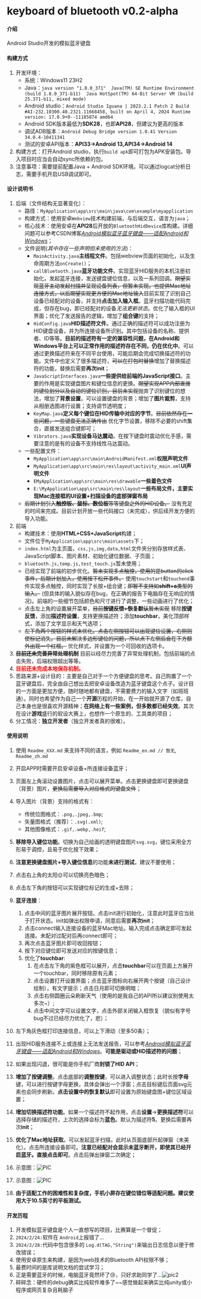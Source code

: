 # keyboard of bluetooth v0.2-alpha

#### 介绍

Android Studio开发的模拟蓝牙键盘

#### 构建方式
1. 开发环境：
   - 系统：Windows11 23H2
   - Java：`java version "1.8.0_371"  Java(TM) SE Runtime Environment (build 1.8.0_371-b11)  Java HotSpot(TM) 64-Bit Server VM (build 25.371-b11, mixed mode)`
   - Android studio：```Android Studio Iguana | 2023.2.1 Patch 2
Build #AI-232.10300.40.2321.11668458, built on April 4, 2024
Runtime version: 17.0.9+0--11185874 amd64```
   - Android SDK版本最低为**SDK28**，也即**API28**，但建议为更高的版本
   - 调试ADB版本：`Android Debug Bridge version 1.0.41
Version 34.0.4-10411341`
   - 测试的安卓API版本：**API33->Android 13,API34->Android 14**
2. 构建方式：打开Android studio，执行`build apk`即可打包为APK安装包。导入项目时应当会自动sync所依赖的包。
3. 注意事项：需要提前配置Java + Android SDK环境。可以通过logcat分析日志，需要手机开启USB调试即可。


#### 设计说明书
1. 后端（文件结构无显著变化）：
   - 路径：`MyApplication\app\src\main\java\com\example\myapplication`
   - 构建方式：使用安卓`Webview`技术构建前端，与后端交互，语言为`java`；
   - 核心技术：使用安卓在**API28**后开放的`BluetoothHidDevice`库构建。详细问题可以参考CSDN博客<a href="https://blog.csdn.net/FengyunTHU/article/details/136437262#comments_31500696">*Android模拟蓝牙蓝牙键盘——适配Android和Windows*</a>；
   - 文件说明(*其中存在一些声明但未使用的方法*)：
      - `MainActivity.java`**主线程文件**。包括webview页面的初始化，以及生命周期方法`onCreate()`；
      - `callBluetooth.java`**蓝牙功能文件**。实现蓝牙HID服务的本机注册初始化，发起蓝牙连接，发送键盘键位信息，以及一系列回调。~~期望实现蓝牙主动发起扫描并呈现设备列表，但暂未实现。也提供Mac地址连接方式，以后期望实现更方便的Mac地址输入~~目前实现了识别自己设备已经配对的设备，并支持**点击加入输入框**。蓝牙扫描功能代码完成，但存在bug，即已经配对的设备*无法更新状态*。优化了输入框的UI界面；优化了发送报告的逻辑，增加了**组合键**的支持；
      - `HidConfig.java`**HID描述符文件**。通过正确的描述符可以成功注册为HID键盘设备，并为所连接设备所识别。其中包括设备的名称、提供者、ID等等。**目前的描述符有一定的兼容性问题，在Android和Windows平台上可以正常作用的描述符存在不同，仍在优化中**。可以通过更换描述符来在不同平台使用，可能后期会完成切换描述符的功能。文件中也定义了很多描述符，~~可以在打包时替换~~增加了替换描述符的功能，替换后需要**再次init**；
      - `JavaScriptInterfaces.java`**一些提供给前端的JavaScript接口**。主要的作用是实现键盘图片和键位信息的更换。~~期望实现APP内部直接的键位划分以及自动的键位识别，目前未实现~~抛弃了识别键位的想法，增加了**背景设置**，可以设置键盘的背景；增加了**图片裁剪**，支持从相册选图进行设置；支持调节透明度；
      - `KeyMap.java`**定义每个键位在HID传输中对应的字节**。~~目前依然存在一些问题，一些键盘无法正确传出~~ 优化字节设置，移除不必要的shift集合，直接发送组合键即可；
      - `Vibrators.java`**实现设备马达震动**。在按下键盘时震动优化手感，需要注意的是有的设备不支持线性马达震动。
   - 一些配置文件：
      - `MyApplication\app\src\main\AndroidManifest.xml`**权限声明文件**
      - `MyApplication\app\src\main\res\layout\activity_main.xml`**UI声明文件**
      - `EMyApplication\app\src\main\res\drawable`**一些着色文件**
      - `E:\MyApplication\app\src\main\res\layout`**一些布局文件，主要实现Mac连接框的UI设置+扫描设备的底部弹窗布局**
   - ~~后期计划引入**触控板、鼠标、数位板**等等键盘之外的HID设备。~~ 没有充足的时间来完成。目前计划开放一些代码接口（未完成），供后续开发方便的导入功能。
2. 前端
   - 构建技术：使用**HTML+CSS+JavaScript**构建；
   - 文件位于`MyApplication\app\src\main\assets`下；
   - `index.html`为主页面，`css,js,img,data,html`文件夹分别存放样式表、JavaScript脚本、图片素材、初始化键位数据、子页面；
   - `bluetooth.js,temp.js,test_touch.js`暂未使用；
   - 已经实现了前端的初步优化。~~暂未实现多点触控，使用的是button的click事件，后期计划加入，使用按下松开事件。~~ 使用`touchstart`和`touchend`事件实现多点触控，同时实现了长按+组合键；~~即暂不支持如**shift+a**类型的输入。~~ (但具体的输入貌似存在bug，在正确的报告下电脑存在无响应的情况)。前端的一些细节包括颜色和尺寸进行了调整，一些动画进行了优化；
   - 点击左上角的设置展开菜单，~~目前**按键反馈+恢复默认**暂未实现~~ 移除**按键反馈**，添加**描述符设置**，支持更换描述符；添加**touchbar**，美化顶部样式，添加了文字显示和天气选项；
   - ~~左下角两个按钮的样式未优化。点击左侧按钮可以出现键位设置，右侧则使标记消失。目前未解决多边形键位的问题，所以点下左侧后会在下方额外出现一个红框。~~ 优化样式，并设置为一个可回收的选项卡。
3. ~~**目前还未完善异常处理机制**~~ 目前以经尽力完善了异常处理机制，包括前端的点击失败，后端权限超出等等。
4. **<font color="red">目前还未完成本地保存机制。</font>**
5. 思路来源+设计目的：主要是自己对于一个方便键盘的思考。自己购置了一个蓝牙键盘后，完全由自己想出去把安卓设备改造为蓝牙键盘这个点子。设计目的一方面是更加方便，随时随地都有键盘，不需要费力的输入文字（如班班通）。同时也希望作为自己一个**开源**历程的开始，在一开始就开源了仓库，自己本身也是很喜欢开源精神；**在网络上有一些案例，但多数都已经失效**。其次在设计**游戏**盛行的软设大赛上，也想作一个原生的、工具类的项目；
6. 分工情况：**独立开发者**（独立开发者真的很难）。

#### 使用说明

1. 使用 `Readme_XXX.md` 来支持不同的语言，例如 `Readme_en.md // 暂无`, `Readme_zh.md`
2. 开启APP时需要开启安卓设备+所连接设备蓝牙；
3. 页面左上角滚动设置图片，点击可以展开菜单。点击更换键盘即可更换键盘（背景）图片，~~更换后需要导入对应格式的键盘文件~~；
4. 导入图片（背景）支持的格式有：

   - 传统位图格式：`.png,.jpeg,.bmp`;
   - 矢量图格式（推荐）：`.svg(.xml)`;
   - 其他图像格式：`.gif,.webp,.heif`;
5. **移除导入键位功能**。切换为自己绘画的透明键盘图片`svg.svg`，键位采用全方形易于调控，且易于优化按下效果；
6. **注意更换键盘图片+导入键位信息**的功能**未进行测试**，建议不要使用；
7. 点击右上角的太阳🌞可以切换亮色暗色；
8. 点击左下角的按钮可以实现键位标记的生成+去除；
9. **蓝牙连接**：
   1.  点击中间的蓝牙图片展开按钮。点击init进行初始化，注意此时蓝牙应当处于打开状态。init如弹出权限申请，同意后需要**再次init**；
   2.  点击connect输入连接设备的蓝牙Mac地址。输入完成点击确定即可发起连接。未配对过配对后再connect即可；
   3.  再次点击蓝牙图片即可收回按钮；
   4.  按下对应键位即可发送对应的按键信息；
   5.  优化了**touchbar**:
       1.  在点击左下角的紫色框可以展开，点击**touchbar**可以在页面上方展开一个touchbar，同时移除原有元素；
       2.  点击设置打开设置界面；点击蓝牙图标向右展开两个按键（自己设计绘制），有文字提示；点击日月即可切换明暗；
       3.  点击右侧圆圈云朵刷新天气（使用的是我自己的API所以建议别使用太多次~）;
       4.  点击中间文字可以设置文字，点击外部关闭输入框恢复（貌似有字号bug不过已经尽力优化了，悲）；
10. 左下角灰色框打印连接信息，可以上下滑动（至多50条）；
11. 出现HID服务连接不上或连接上无法发送报告，可以参考<a href="https://blog.csdn.net/FengyunTHU/article/details/136437262#comments_31500696">*Android模拟蓝牙蓝牙键盘——适配Android和Windows*</a>。**可能是驱动或HID描述符的问题**；
12. 如果出现闪退，很可能是你手机厂商**封锁了HID API**；
13. **增加了按键调整**。点击底部的**调整按键**，可以进入调整状态；此时长按**字母**键，可以进行按键字母更换，具体会弹出一个浮窗；点击目标键后页面svg元素也会同步刷新。**点击设置中的恢复默认**即可设置为原始键盘图+键位区域设置；
14. **增加切换描述符功能**。如果一个描述符不起作用，点击**设置**->**更换描述符**可以选择存储的描述符，上次的选择会标为**蓝色**。默认为描述符**5**。更换后需要再次**init**；
15. **优化了Mac地址获取**。可以发起蓝牙扫描，此时从页面底部升起弹窗（未美化）。点击所连接设备即可。**注意已经配对会显示未蓝牙断开，即使其已经开启蓝牙。直接点击即可**。点击后弹出弹窗二次确定；
16. 示意图：![PIC](./app/src/main/assets/img/成品1.png)
17. 示意图：![PIC](./app/src/main/assets/img/成品2.png)
18. **由于适配工作的困难性和复杂度，手机小屏存在键位错位等适配问题。建议使用大于10.5英寸的平板测试。**

#### 开发历程

1. 开发模拟蓝牙键盘是个人一直想写的项目，比赛算是一个督促；
2. `2024/2/24:`软件在 `Android`上报错了…
3. `2024/2/28:`代码中包含很多的 `Log.d(TAG,"String")`来输出日志信息以便于修改错误；
4. 使用安卓原生来构建，是因为web技术的Bluetooth API权限不够；
5. 最费时间的是库说明文档的尝试学习；
6. 正是需要蓝牙的时候，电脑蓝牙竟然坏了😢，只好求助同学了...![pic2](./app/src/main/assets/img/212125.png)
7. 碎碎念：硬件的debug确实比纯软件难多了~~感觉做起来确实比纯unity或小程序或网页复杂且耗脑子